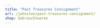```yaml
---
title: "Past Treasures Consignment"
url: /johnston/past-treasures-consignment/
shop: Gebrauchtwaren
---
```

